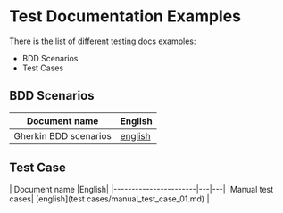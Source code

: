 
# Test Documentation Examples  
There is the list of different testing docs examples:  
- BDD Scenarios  
- Test Cases  

## BDD Scenarios
| Document name         |English|
|-----------------------|---|
| Gherkin BDD scenarios | [english](BDD_test/bdd_scenario_01.md) |

## Test Case
| Document name         |English|
|-----------------------|---|---|
|Manual test cases| [english](test cases/manual_test_case_01.md) |
